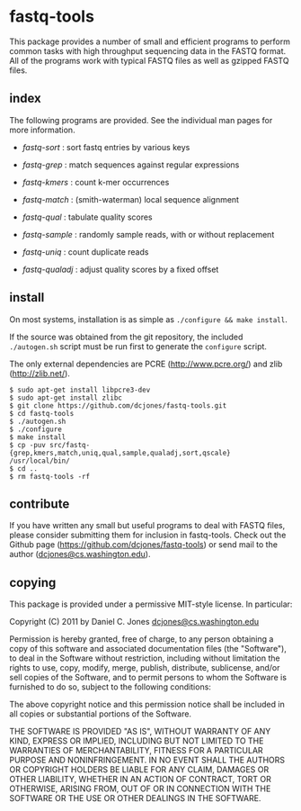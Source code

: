 
fastq-tools
===========

This package provides a number of small and efficient programs to perform common
tasks with high throughput sequencing data in the FASTQ format. All of the
programs work with typical FASTQ files as well as gzipped FASTQ files.


index
-----

The following programs are provided. See the individual man pages for more
information.

* *fastq-sort* : sort fastq entries by various keys

* *fastq-grep* : match sequences against regular expressions

* *fastq-kmers* : count k-mer occurrences

* *fastq-match* : (smith-waterman) local sequence alignment

* *fastq-qual* : tabulate quality scores

* *fastq-sample* : randomly sample reads, with or without replacement

* *fastq-uniq* : count duplicate reads

* *fastq-qualadj* : adjust quality scores by a fixed offset


install
-------

On most systems, installation is as simple as `./configure && make install`.

If the source was obtained from the git repository, the included `./autogen.sh`
script must be run first to generate the `configure` script.

The only external dependencies are PCRE (http://www.pcre.org/) and zlib
(http://zlib.net/).

    $ sudo apt-get install libpcre3-dev
    $ sudo apt-get install zlibc
    $ git clone https://github.com/dcjones/fastq-tools.git
    $ cd fastq-tools
    $ ./autogen.sh
    $ ./configure
    $ make install
    $ cp -puv src/fastq-{grep,kmers,match,uniq,qual,sample,qualadj,sort,qscale} /usr/local/bin/
    $ cd ..
    $ rm fastq-tools -rf


contribute
----------

If you have written any small but useful programs to deal with FASTQ files,
please consider submitting them for inclusion in fastq-tools. Check out the
Github page (https://github.com/dcjones/fastq-tools) or send mail to the author
(dcjones@cs.washington.edu).


copying
-------

This package is provided under a permissive MIT-style license. In particular:

Copyright (C) 2011 by Daniel C. Jones <dcjones@cs.washington.edu>

Permission is hereby granted, free of charge, to any person obtaining a copy
of this software and associated documentation files (the "Software"), to deal
in the Software without restriction, including without limitation the rights
to use, copy, modify, merge, publish, distribute, sublicense, and/or sell
copies of the Software, and to permit persons to whom the Software is
furnished to do so, subject to the following conditions:

The above copyright notice and this permission notice shall be included in
all copies or substantial portions of the Software.

THE SOFTWARE IS PROVIDED "AS IS", WITHOUT WARRANTY OF ANY KIND, EXPRESS OR
IMPLIED, INCLUDING BUT NOT LIMITED TO THE WARRANTIES OF MERCHANTABILITY,
FITNESS FOR A PARTICULAR PURPOSE AND NONINFRINGEMENT. IN NO EVENT SHALL THE
AUTHORS OR COPYRIGHT HOLDERS BE LIABLE FOR ANY CLAIM, DAMAGES OR OTHER
LIABILITY, WHETHER IN AN ACTION OF CONTRACT, TORT OR OTHERWISE, ARISING FROM,
OUT OF OR IN CONNECTION WITH THE SOFTWARE OR THE USE OR OTHER DEALINGS IN
THE SOFTWARE.


